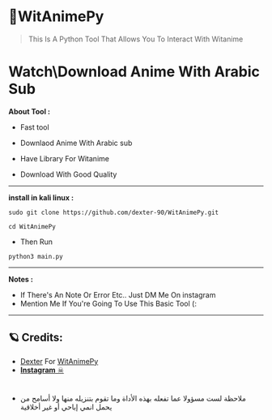 # 🦉WitAnimePy
> This Is A Python Tool That Allows You To Interact With Witanime


# Watch\Download Anime With Arabic Sub

**About Tool :**

- Fast tool

- Downlaod Anime With Arabic sub

- Have Library For Witanime

- Download With Good Quality


---------------------  
**install in kali linux :**

`sudo git clone https://github.com/dexter-90/WitAnimePy.git`

`cd WitAnimePy`
- Then Run 

`python3 main.py`

---------------------
**Notes :**
- If There's An Note Or Error Etc.. Just DM Me On instagram
- Mention Me If You're Going To Use This Basic Tool (:
---------------------

## 🪐 Credits:
* [Dexter](https://github.com/dexter-90) For [WitAnimePy](https://github.com/dexter-90/WitAnimePy)
* <a class="" href="https://www.instagram.com/ishussain_">**Instagram** ☠</a> 

#
* ملاحظة لست مسؤولا عما تفعله بهذه الأداة وما تقوم بتنزيله منها ولا أسامح من يحمل انمي إباحي أو غير أخلاقية


